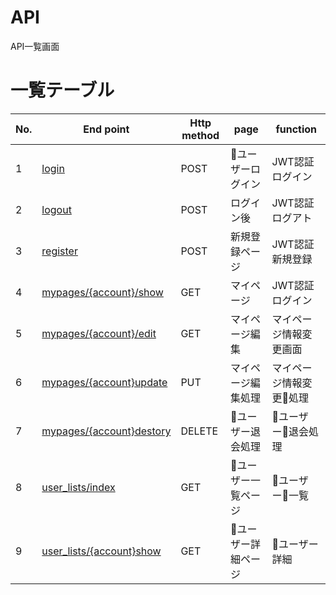 # API

API一覧画面

# 一覧テーブル

| No. | End point                                      | Http method | page            | function             |
|-----|------------------------------------------------|-------------|-----------------|----------------------|
| 1   | [login](login.md)                              | POST        | ユーザーログイン   | JWT認証ログイン        |
| 2   | [logout](logout.md)                            | POST        | ログイン後        | JWT認証ログアト        |
| 3   | [register](register.md)                        | POST        | 新規登録ページ     | JWT認証新規登録        |
| 4   | [mypages/{account}/show](mypages/show.md)      | GET         | マイページ        | JWT認証ログイン        |
| 5   | [mypages/{account}/edit](mypages/edit.md)      | GET         | マイページ編集     | マイページ情報変更画面  |
| 6   | [mypages/{account}update](mypages/update.md)   | PUT         | マイページ編集処理  | マイページ情報変更処理  |
| 7   | [mypages/{account}destory](mypages/destory.md) | DELETE      | ユーザー退会処理    | ユーザー退会処理       |
| 8   | [user_lists/index](user_lists/index.md)                | GET         | ユーザー一覧ページ  | ユーザー一覧           |
| 9   | [user_lists/{account}show](user_lists/show.md)   | GET         | ユーザー詳細ページ  | ユーザー詳細           |

